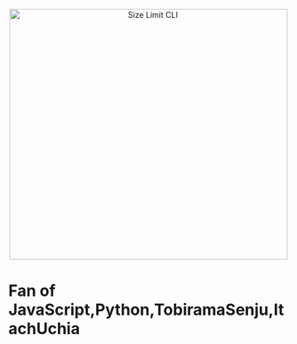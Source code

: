 <p align="center">
  <img src="https://media4.giphy.com/media/LHZyixOnHwDDy/giphy.gif?cid=ecf05e47p1v853bomycn0t8jaw8hfok0z52wmp32lse0tkg9&rid=giphy.gif&ct=g" alt="Size Limit CLI" width="500" height="450">
</p>

<h1 style="color="#2a89f6">Fan of JavaScript,Python,TobiramaSenju,ItachUchia
</h1>


